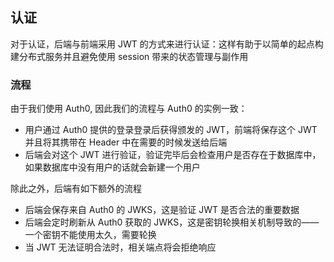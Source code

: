 ## 认证

对于认证，后端与前端采用 JWT 的方式来进行认证：这样有助于以简单的起点构建分布式服务并且避免使用 session 带来的状态管理与副作用

### 流程

由于我们使用 Auth0, 因此我们的流程与 Auth0 的实例一致：

- 用户通过 Auth0 提供的登录登录后获得颁发的 JWT，前端将保存这个 JWT 并且将其携带在 Header 中在需要的时候发送给后端
- 后端会对这个 JWT 进行验证，验证完毕后会检查用户是否存在于数据库中，如果数据库中没有用户的话就会新建一个用户

除此之外，后端有如下额外的流程

- 后端会保存来自 Auth0 的 JWKS，这是验证 JWT 是否合法的重要数据
- 后端会定时刷新从 Auth0 获取的 JWKS，这是密钥轮换相关机制导致的——一个密钥不能使用太久，需要轮换
- 当 JWT 无法证明合法时，相关端点将会拒绝响应
